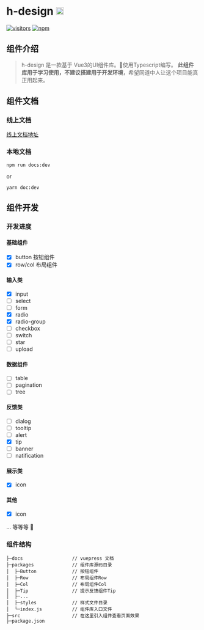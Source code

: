 # <div data-nosnippet="true">h-design <img src="https://static.npmjs.com/255a118f56f5346b97e56325a1217a16.svg" height="20px" title="This package contains built-in TypeScript declarations" alt="TypeScript icon, indicating that this package has built-in type declarations" class="aa30d277 pl3" data-nosnippet="true"></div>
[![visitors](https://visitor-badge.laobi.icu/badge?page_id=hunterxing.h-design)](https://github.com/hunterxing/h-design.git)
[![npm](https://img.shields.io/npm/dt/h-design?label=h-design&logo=npm)](https://www.npmjs.com/package/h-design)
## 组件介绍
> h-design 是一款基于 Vue3的UI组件库。🎈使用Typescript编写。
> **此组件库用于学习使用，不建议搭建用于开发环境**，希望同道中人让这个项目能真正用起来。
## 组件文档

### 线上文档
[线上文档地址](http://notfound404.cn:8000/)
### 本地文档
```
npm run docs:dev

```
or 
```
yarn doc:dev
```

## 组件开发

### 开发进度
#### 基础组件
- [x]  button 按钮组件
- [x]  row/col 布局组件

#### 输入类
- [x]  input
- [ ]  select
- [ ]  form
- [x]  radio
- [x]  radio-group
- [ ]  checkbox
- [ ]  switch
- [ ]  star
- [ ]  upload

#### 数据组件
- [ ]  table
- [ ]  pagination
- [ ]  tree

#### 反馈类
- [ ] dialog
- [ ] tooltip
- [ ] alert
- [x] tip
- [ ] banner
- [ ] natification

#### 展示类
- [x] icon

#### 其他
- [x] icon


... 等等等 🎯

### 组件结构
```
├─docs                  // vuepress 文档
├─packages              // 组件库源码目录
│  ├─Button             // 按钮组件
│  ├─Row                // 布局组件Row
│  ├─Col                // 布局组件Col
│  ├─Tip                // 提示反馈组件Tip
│  ├─...            
│  ├─styles             // 样式文件目录
│  └─index.js           // 组件库入口文件
├─src                   // 在这里引入组件查看页面效果
├─package.json
```